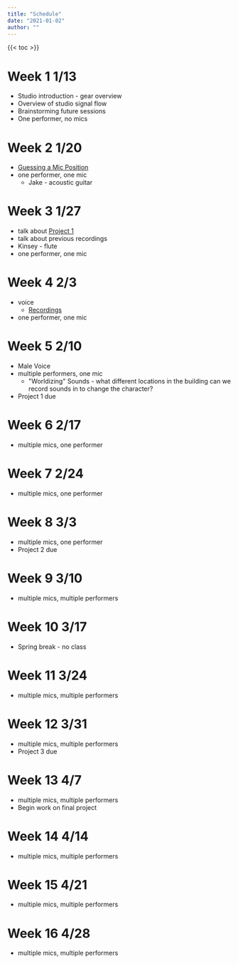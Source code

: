 ```yaml
---
title: "Schedule"
date: "2021-01-02"
author: ""
---
```


{{< toc >}}

# Week 1 1/13

- Studio introduction - gear overview
- Overview of studio signal flow
- Brainstorming future sessions
- One performer, no mics

# Week 2 1/20

- [Guessing a Mic Position](../posts/week-2)
- one performer, one mic
  - Jake - acoustic guitar

# Week 3 1/27

- talk about [Project 1](../projects/#project-1)
- talk about previous recordings
- Kinsey - flute
- one performer, one mic

# Week 4 2/3

- voice
  - [Recordings](https://dakotastateuniversity-my.sharepoint.com/:f:/g/personal/tate_carson_dsu_edu/EpR8FoqOH9hFq3r1CkEnugkBNcLYun5X-awTdjuIuhO3gw?e=yUdF8G)
- one performer, one mic

# Week 5 2/10

- Male Voice
- multiple performers, one mic
  - "Worldizing" Sounds - what different locations in the building can we record sounds in to change the character?
- Project 1 due

# Week 6 2/17

- multiple mics, one performer

# Week 7 2/24

- multiple mics, one performer

# Week 8 3/3

- multiple mics, one performer
- Project 2 due

# Week 9 3/10

- multiple mics, multiple performers

# Week 10 3/17

- Spring break - no class

# Week 11 3/24

- multiple mics, multiple performers

# Week 12 3/31

- multiple mics, multiple performers
- Project 3 due

# Week 13 4/7

- multiple mics, multiple performers
- Begin work on final project

# Week 14 4/14

- multiple mics, multiple performers

# Week 15 4/21

- multiple mics, multiple performers

# Week 16 4/28

- multiple mics, multiple performers
